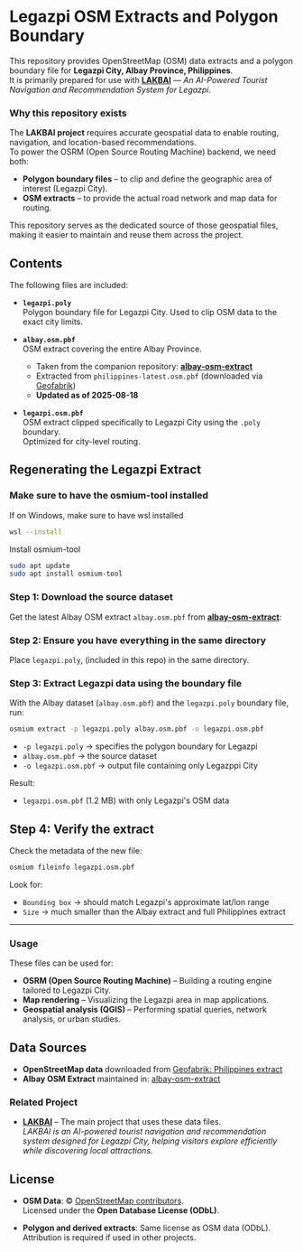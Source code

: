 # Legazpi OSM Extracts and Polygon Boundary

This repository provides OpenStreetMap (OSM) data extracts and a polygon boundary file for **Legazpi City, Albay Province, Philippines**.  
It is primarily prepared for use with **[LAKBAI](https://github.com/johannbuere/LAKBAI)** — *An AI-Powered Tourist Navigation and Recommendation System for Legazpi*.



### Why this repository exists

The **LAKBAI project** requires accurate geospatial data to enable routing, navigation, and location-based recommendations.  
To power the OSRM (Open Source Routing Machine) backend, we need both:

- **Polygon boundary files** – to clip and define the geographic area of interest (Legazpi City).  
- **OSM extracts** – to provide the actual road network and map data for routing.

This repository serves as the dedicated source of those geospatial files, making it easier to maintain and reuse them across the project.


## Contents

The following files are included:

- **`legazpi.poly`**  
  Polygon boundary file for Legazpi City. Used to clip OSM data to the exact city limits.  

- **`albay.osm.pbf`**  
  OSM extract covering the entire Albay Province.  
  - Taken from the companion repository: [**albay-osm-extract**](https://github.com/johannbuere/albay-osm-extract)  
  - Extracted from `philippines-latest.osm.pbf` (downloaded via [Geofabrik](https://download.geofabrik.de/asia/philippines.html))  
  - **Updated as of 2025-08-18**  

- **`legazpi.osm.pbf`**  
  OSM extract clipped specifically to Legazpi City using the `.poly` boundary.  
  Optimized for city-level routing.


## Regenerating the Legazpi Extract

### Make sure to have the osmium-tool installed
If on Windows, make sure to have wsl installed

``` bash
wsl --install
```

Install osmium-tool
``` bash
sudo apt update
sudo apt install osmium-tool
```

### Step 1: Download the source dataset

Get the latest Albay OSM extract `albay.osm.pbf` from [**albay-osm-extract**](https://github.com/johannbuere/albay-osm-extract):


### Step 2: Ensure you have everything in the same directory

Place `legazpi.poly`, (included in this repo) in the same directory.


### Step 3: Extract Legazpi data using the boundary file

With the Albay dataset (`albay.osm.pbf`) and the `legazpi.poly` boundary file, run:

``` bash
osmium extract -p legazpi.poly albay.osm.pbf -o legazpi.osm.pbf
```

-   `-p legazpi.poly` → specifies the polygon boundary for Legazpi
-   `albay.osm.pbf` → the source dataset
-   `-o legazpi.osm.pbf` → output file containing only Legazppi City

Result:
- `legazpi.osm.pbf` (1.2 MB) with only Legazpi's OSM data


## Step 4: Verify the extract

Check the metadata of the new file:

``` bash
osmium fileinfo legazpi.osm.pbf
```

Look for:
- `Bounding box` → should match Legazpi's approximate lat/lon range
- `Size` → much smaller than the Albay extract and full Philippines extract

-----------------------------------------------------------------------

### Usage

These files can be used for:

- **OSRM (Open Source Routing Machine)** – Building a routing engine tailored to Legazpi City.  
- **Map rendering** – Visualizing the Legazpi area in map applications.  
- **Geospatial analysis (QGIS)** – Performing spatial queries, network analysis, or urban studies.  



## Data Sources

- **OpenStreetMap data** downloaded from [Geofabrik: Philippines extract](https://download.geofabrik.de/asia/philippines.html)  
- **Albay OSM Extract** maintained in: [albay-osm-extract](https://github.com/johannbuere/albay-osm-extract)  




### Related Project

- [**LAKBAI**](https://github.com/johannbuere/LAKBAI) – The main project that uses these data files.  
  *LAKBAI is an AI-powered tourist navigation and recommendation system designed for Legazpi City, helping visitors explore efficiently while discovering local attractions.*



## License

- **OSM Data**: © [OpenStreetMap contributors](https://www.openstreetmap.org/copyright).  
  Licensed under the **Open Database License (ODbL)**.  

- **Polygon and derived extracts**: Same license as OSM data (ODbL).  
  Attribution is required if used in other projects.  
